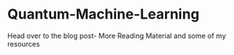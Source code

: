 # Quantum-Machine-Learning
Head over to the blog post-
More Reading Material and some of my resources
